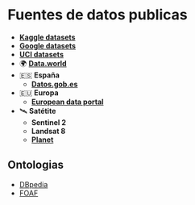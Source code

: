 # Fuentes de datos publicas

- [**Kaggle datasets**](https://www.kaggle.com/datasets)
- [**Google datasets**](https://datasetsearch.research.google.com)
- [**UCI datasets**](https://archive.ics.uci.edu/ml/datasets.php)
- 🌍 [**Data.world**](https://data.world)
- 🇪🇸 **España**
  - [**Datos.gob.es**](https://datos.gob.es)
- 🇪🇺 **Europa**
  - [**European data portal**](https://www.europeandataportal.eu)
- 🛰️ **Satétite**
  - **Sentinel 2**
  - **Landsat 8**
  - [**Planet**](https://www.planet.com)

## Ontologias
- [DBpedia](https://wiki.dbpedia.org/)
- [FOAF](http://www.foaf-project.org/)
